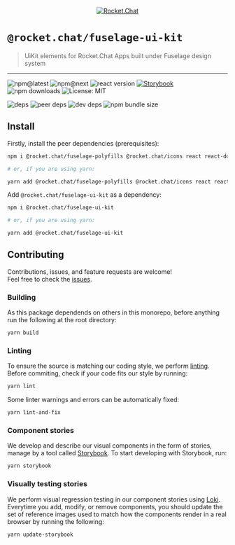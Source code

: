 <!--header-->

<p align="center">
  <a href="https://rocket.chat" title="Rocket.Chat">
    <img src="https://github.com/RocketChat/Rocket.Chat.Artwork/raw/master/Logos/2020/png/logo-horizontal-red.png" alt="Rocket.Chat" />
  </a>
</p>

# `@rocket.chat/fuselage-ui-kit`

> UiKit elements for Rocket.Chat Apps built under Fuselage design system

---

![npm@latest](https://img.shields.io/npm/v/@rocket.chat/fuselage-ui-kit/latest?style=flat-square) ![npm@next](https://img.shields.io/npm/v/@rocket.chat/fuselage-ui-kit/next?style=flat-square) ![react version](https://img.shields.io/npm/dependency-version/@rocket.chat/fuselage-ui-kit/peer/react?style=flat-square) [![Storybook](https://cdn.jsdelivr.net/gh/storybookjs/brand@master/badge/badge-storybook.svg)](https://rocketchat.github.io/Rocket.Chat.Fuselage/fuselage-ui-kit) ![npm downloads](https://img.shields.io/npm/dw/@rocket.chat/fuselage-ui-kit?style=flat-square) ![License: MIT](https://img.shields.io/npm/l/@rocket.chat/fuselage-ui-kit?style=flat-square)

![deps](https://img.shields.io/david/RocketChat/Rocket.Chat.Fuselage?path=packages%2Ffuselage-ui-kit&style=flat-square) ![peer deps](https://img.shields.io/david/peer/RocketChat/Rocket.Chat.Fuselage?path=packages%2Ffuselage-ui-kit&style=flat-square) ![dev deps](https://img.shields.io/david/dev/RocketChat/Rocket.Chat.Fuselage?path=packages%2Ffuselage-ui-kit&style=flat-square) ![npm bundle size](https://img.shields.io/bundlephobia/min/@rocket.chat/fuselage-ui-kit?style=flat-square)

<!--/header-->

## Install

<!--install-->

Firstly, install the peer dependencies (prerequisites):

```sh
npm i @rocket.chat/fuselage-polyfills @rocket.chat/icons react react-dom

# or, if you are using yarn:

yarn add @rocket.chat/fuselage-polyfills @rocket.chat/icons react react-dom
```

Add `@rocket.chat/fuselage-ui-kit` as a dependency:

```sh
npm i @rocket.chat/fuselage-ui-kit

# or, if you are using yarn:

yarn add @rocket.chat/fuselage-ui-kit
```

<!--/install-->

## Contributing

<!--contributing(msg)-->

Contributions, issues, and feature requests are welcome!<br />
Feel free to check the [issues](https://github.com/RocketChat/Rocket.Chat.Fuselage/issues).

<!--/contributing(msg)-->

### Building

As this package dependends on others in this monorepo, before anything run the following at the root directory:

<!--yarn(build)-->

```sh
yarn build
```

<!--/yarn(build)-->

### Linting

To ensure the source is matching our coding style, we perform [linting](<https://en.wikipedia.org/wiki/Lint_(software)>).
Before commiting, check if your code fits our style by running:

<!--yarn(lint)-->

```sh
yarn lint
```

<!--/yarn(lint)-->

Some linter warnings and errors can be automatically fixed:

<!--yarn(lint-and-fix)-->

```sh
yarn lint-and-fix
```

<!--/yarn(lint-and-fix)-->

### Component stories

We develop and describe our visual components in the form of stories, manage by a tool called [Storybook](https://storybook.js.org/).
To start developing with Storybook, run:

<!--yarn(storybook)-->

```sh
yarn storybook
```

<!--/yarn(storybook)-->

### Visually testing stories

We perform visual regression testing in our component stories using [Loki](https://loki.js.org/).
Everytime you add, modify, or remove components, you should update the set of reference images used to match
how the components render in a real browser by running the following:

<!--yarn(update-storybook)-->

```sh
yarn update-storybook
```

<!--/yarn(update-storybook)-->
